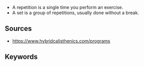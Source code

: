 - A repetition is a single time you perform an exercise.
- A set is a group of repetitions, usually done without a break. 

## Sources
- https://www.hybridcalisthenics.com/programs
## Keywords
